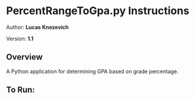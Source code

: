 # PercentRangeToGpa.py Instructions
Author:  **Lucas Knezevich**

Version: **1.1**

## Overview
A Python application for determining GPA based on grade percentage.

## To Run:




